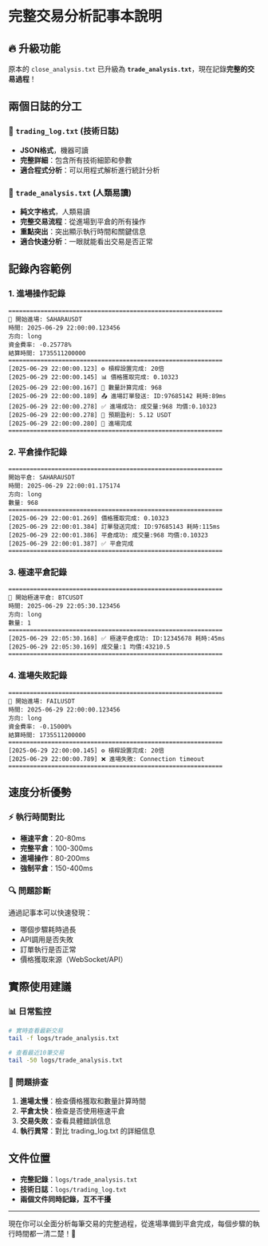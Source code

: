 # 完整交易分析記事本說明

## 🔥 升級功能
原本的 `close_analysis.txt` 已升級為 **`trade_analysis.txt`**，現在記錄**完整的交易過程**！

## 兩個日誌的分工

### 📄 `trading_log.txt` (技術日誌)
- **JSON格式**，機器可讀
- **完整詳細**：包含所有技術細節和參數
- **適合程式分析**：可以用程式解析進行統計分析

### 📝 `trade_analysis.txt` (人類易讀)  
- **純文字格式**，人類易讀
- **完整交易流程**：從進場到平倉的所有操作
- **重點突出**：突出顯示執行時間和關鍵信息
- **適合快速分析**：一眼就能看出交易是否正常

## 記錄內容範例

### 1. 進場操作記錄
```
============================================================
🚀 開始進場: SAHARAUSDT
時間: 2025-06-29 22:00:00.123456
方向: long
資金費率: -0.25778%
結算時間: 1735511200000
============================================================
[2025-06-29 22:00:00.123] ⚙️ 槓桿設置完成: 20倍
[2025-06-29 22:00:00.145] 📊 價格獲取完成: 0.10323
[2025-06-29 22:00:00.167] 📏 數量計算完成: 968
[2025-06-29 22:00:00.189] 📤 進場訂單發送: ID:97685142 耗時:89ms
[2025-06-29 22:00:00.278] ✅ 進場成功: 成交量:968 均價:0.10323
[2025-06-29 22:00:00.278] 🎯 預期盈利: 5.12 USDT
[2025-06-29 22:00:00.280] 🏁 進場完成
============================================================
```

### 2. 平倉操作記錄
```
============================================================
開始平倉: SAHARAUSDT
時間: 2025-06-29 22:00:01.175174
方向: long
數量: 968
============================================================
[2025-06-29 22:00:01.269] 價格獲取完成: 0.10323
[2025-06-29 22:00:01.384] 訂單發送完成: ID:97685143 耗時:115ms
[2025-06-29 22:00:01.386] 平倉成功: 成交量:968 均價:0.10323
[2025-06-29 22:00:01.387] ✅ 平倉完成
============================================================
```

### 3. 極速平倉記錄
```
============================================================
🚀 開始極速平倉: BTCUSDT
時間: 2025-06-29 22:05:30.123456
方向: long
數量: 1
============================================================
[2025-06-29 22:05:30.168] ✅ 極速平倉成功: ID:12345678 耗時:45ms
[2025-06-29 22:05:30.169] 成交量:1 均價:43210.5
============================================================
```

### 4. 進場失敗記錄
```
============================================================
🚀 開始進場: FAILUSDT
時間: 2025-06-29 22:00:00.123456
方向: long
資金費率: -0.15000%
結算時間: 1735511200000
============================================================
[2025-06-29 22:00:00.145] ⚙️ 槓桿設置完成: 20倍
[2025-06-29 22:00:00.789] ❌ 進場失敗: Connection timeout
============================================================
```

## 速度分析優勢

### ⚡ 執行時間對比
- **極速平倉**：20-80ms
- **完整平倉**：100-300ms  
- **進場操作**：80-200ms
- **強制平倉**：150-400ms

### 🔍 問題診斷
通過記事本可以快速發現：
- 哪個步驟耗時過長
- API調用是否失敗
- 訂單執行是否正常
- 價格獲取來源（WebSocket/API）

## 實際使用建議

### 📊 日常監控
```bash
# 實時查看最新交易
tail -f logs/trade_analysis.txt

# 查看最近10筆交易
tail -50 logs/trade_analysis.txt
```

### 🔧 問題排查
1. **進場太慢**：檢查價格獲取和數量計算時間
2. **平倉太快**：檢查是否使用極速平倉
3. **交易失敗**：查看具體錯誤信息
4. **執行異常**：對比 trading_log.txt 的詳細信息

## 文件位置
- **完整記錄**：`logs/trade_analysis.txt`
- **技術日誌**：`logs/trading_log.txt`
- **兩個文件同時記錄，互不干擾**

---

現在你可以全面分析每筆交易的完整過程，從進場準備到平倉完成，每個步驟的執行時間都一清二楚！🎯 